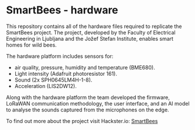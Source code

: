 # SmartBees - hardware

This repository contains all of the hardware files required to replicate the SmartBees project.
The project, developed by the Faculty of Electrical Engineering in Ljubljana and the Jožef Stefan Institute, enables smart homes for wild bees. 

The hardware platform includes sensors for:
- air quality, pressure, humidity and temperature (BME680).
- Light intensity (Adafruit photoresistor 161).
- Sound (2x SPH0645LM4H-1-8).
- Acceleration (LIS2DW12).

Along with the hardware platform the team developed the firmware, LoRaWAN communication methodology, the user interface, and an AI model to analyse the sounds captured from the microphones on the edge.

To find out more about the project visit Hackster.io: [SmartBees](https://www.hackster.io/smartbees/smartbees-e5f807)
